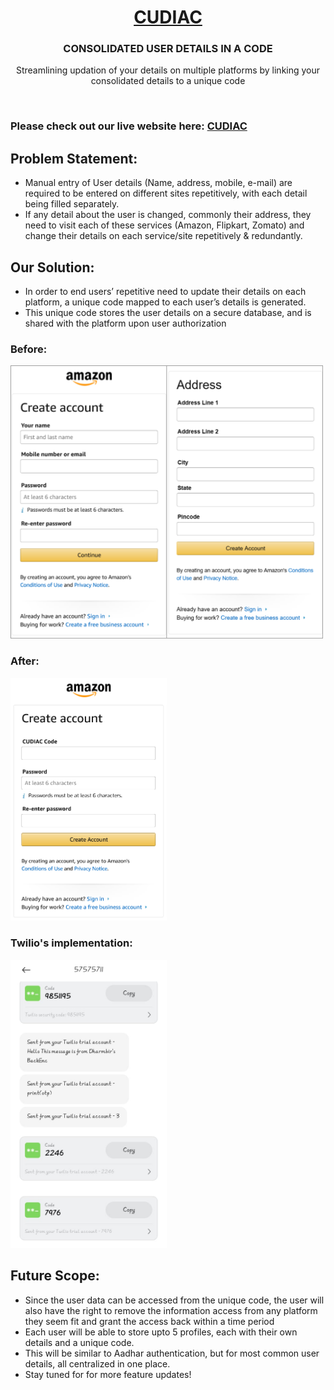 <h1 align="center"><a href="https://hitensam.github.io/CUDIAC" target="_blank">CUDIAC</a></h1>
<h3 align="center">CONSOLIDATED USER DETAILS IN A CODE</h3>
<p align="center">Streamlining updation of your details on multiple platforms by linking your consolidated details to a unique code</p>

<br>

### Please check out our live website here: <a href="https://hs20230409.pythonanywhere.com/app1/" target="_blank">CUDIAC</a>

## Problem Statement:
- Manual entry of User details (Name, address, mobile, e-mail) are required to be entered on different sites repetitively, with each detail being filled separately.
- If any detail about the user is changed, commonly their address, they need to visit each of these services (Amazon, Flipkart, Zomato) and change their details on each service/site repetitively & redundantly. 
## Our Solution:
- In order to end users’ repetitive need to update their details on each platform, a unique code mapped to each user’s details is generated.
- This unique code stores the user details on a secure database, and is shared with the platform upon user authorization

<h3>Before:</h3>
<img src="./img/Bfr_Full.png" width="500px" target="_blank"></img>
<h3>After:</h3>
<img src="./img/Aftr.png" width="250px" target="_blank"></img>
<h3>Twilio's implementation:</h3>
<img src="https://raw.githubusercontent.com/hitensam/CUDIAC/main/img/OTP_Twilio.png" width="250px" target="_blank"></img>

<!--<img src="https://user-images.githubusercontent.com/30778907/230761607-bfeeaa36-5e05-4393-ab29-91ee71154159.png" width="250px" target="_blank"></img>-->


## Future Scope:
- Since the user data can be accessed from the unique code, the user will also have the right to remove the information access from any platform they seem fit and grant the access back within a time period
- Each user will be able to store upto 5 profiles, each with their own details and a unique code. 
- This will be similar to Aadhar authentication, but for most common user details, all centralized in one place.
- Stay tuned for for more feature updates!
